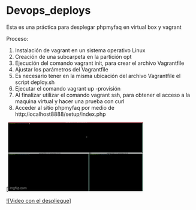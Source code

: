 # Devops_deploys
Esta es una práctica para desplegar phpmyfaq en virtual box y vagrant 

Proceso:
1.	Instalación de vagrant en un sistema operativo Linux
2.	Creación de una subcarpeta en la partición opt
3.	Ejecución del comando vagrant init, para crear el archivo Vagrantfile
4.	Ajustar los parámetros del Vagrantfile
5.	Es necesario tener en la misma ubicación del archivo Vagrantfile el script deploy.sh
6.	Ejecutar el comando vagrant up -provisión
7.	Al finalizar utilizar el comando vagrant ssh, para obtener el acceso a la maquina virtual y hacer una prueba con curl
8.	Acceder al sitio phpmyfaq por medio de http:/localhost8888/setup/index.php

[![Demo del proyecto](a0ogtg.gif)

[![Video con el despliegue]](https://www.youtube.com/watch?v=MXHWv7Y_A8Q)
